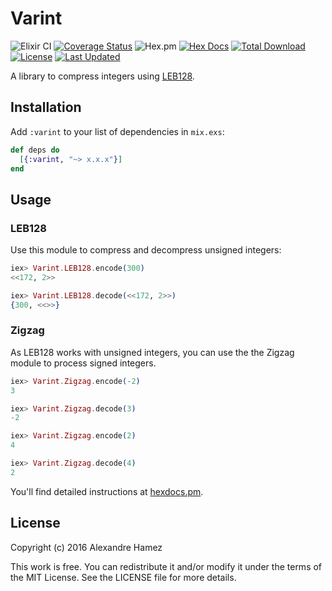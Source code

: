 # Varint

![Elixir CI](https://github.com/ahamez/varint/workflows/Elixir%20CI/badge.svg) [![Coverage Status](https://coveralls.io/repos/github/ahamez/varint/badge.svg?branch=master)](https://coveralls.io/github/ahamez/varint?branch=master) ![Hex.pm](https://img.shields.io/hexpm/v/varint) [![Hex Docs](https://img.shields.io/badge/hex-docs-lightgreen.svg)](https://hexdocs.pm/varint/) [![Total Download](https://img.shields.io/hexpm/dt/varint.svg)](https://hex.pm/packages/varint) [![License](https://img.shields.io/hexpm/l/varint.svg)](https://github.com/ahamez/varint/blob/master/LICENSE) [![Last Updated](https://img.shields.io/github/last-commit/ahamez/varint.svg)](https://github.com/ahamez/varint/commits/master)

A library to compress integers using [LEB128](https://en.wikipedia.org/wiki/LEB128).

## Installation

Add `:varint` to your list of dependencies in `mix.exs`:

```elixir
def deps do
  [{:varint, "~> x.x.x"}]
end
```

## Usage

### LEB128

Use this module to compress and decompress unsigned integers:

```elixir
iex> Varint.LEB128.encode(300)
<<172, 2>>
```

```elixir
iex> Varint.LEB128.decode(<<172, 2>>)
{300, <<>>}
```

### Zigzag

As LEB128 works with unsigned integers, you can use the the Zigzag module to process signed integers.

```elixir
iex> Varint.Zigzag.encode(-2)
3
```

```elixir
iex> Varint.Zigzag.decode(3)
-2
```

```elixir
iex> Varint.Zigzag.encode(2)
4
```

```elixir
iex> Varint.Zigzag.decode(4)
2
```

You'll find detailed instructions at [hexdocs.pm](https://hexdocs.pm/varint/api-reference.html).

## License

Copyright (c) 2016 Alexandre Hamez

This work is free. You can redistribute it and/or modify it under the
terms of the MIT License. See the LICENSE file for more details.
